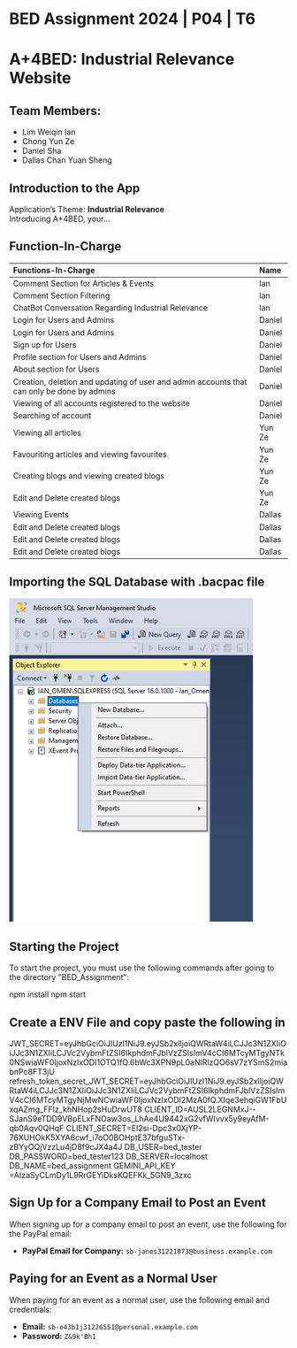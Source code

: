 # BED Assignment 2024 | P04 | T6 
# A+4BED: Industrial Relevance Website

## Team Members:
- Lim Weiqin Ian
- Chong Yun Ze
- Daniel Sha
- Dallas Chan Yuan Sheng 

## Introduction to the App
Application’s Theme: **Industrial Relevance** <br> 
Introducing A+4BED, your...


## Function-In-Charge

| Functions-In-Charge                                                       | Name     |
|:--------------------------------------------------------------------------|:---------|
| Comment Section for Articles & Events                                     | Ian      |
| Comment Section Filtering                                                 | Ian      |
| ChatBot Conversation Regarding Industrial Relevance                       | Ian      |
| Login for Users and Admins                                                | Daniel   |
| Login for Users and Admins                                                | Daniel   |
| Sign up for Users                                                         | Daniel   |
| Profile section for Users and Admins                                      | Daniel   |
| About section for Users                                                   | Daniel   |
| Creation, deletion and updating of user and admin accounts that can only be done by admins | Daniel |
| Viewing of all accounts registered to the website                         | Daniel   |
| Searching of account                                                      | Daniel   |
| Viewing all articles                                                      | Yun Ze   |
| Favouriting articles and viewing favourites                               | Yun Ze   |
| Creating blogs and viewing created blogs                                  | Yun Ze   |
| Edit and Delete created blogs                                             | Yun Ze   |
| Viewing Events                                                            | Dallas   |
| Edit and Delete created blogs                                             | Dallas   |
| Edit and Delete created blogs                                             | Dallas   |
| Edit and Delete created blogs                                             | Dallas   |

## Importing the SQL Database with .bacpac file
![screenshot](public/images/Step-1.png)

## Starting the Project
To start the project, you must use the following commands after going to the directory "BED_Assignment":

npm install
npm start

## Create a ENV File and copy paste the following in
JWT_SECRET=eyJhbGciOiJIUzI1NiJ9.eyJSb2xlIjoiQWRtaW4iLCJJc3N1ZXIiOiJJc3N1ZXIiLCJVc2VybmFtZSI6IkphdmFJblVzZSIsImV4cCI6MTcyMTgyNTk0NSwiaWF0IjoxNzIxODI1OTQ1fQ.6bWc3XPN9pL0aNlRlzQO6sV7zYSmS2miabnPc8FT3jU
refresh_token_secret_JWT_SECRET=eyJhbGciOiJIUzI1NiJ9.eyJSb2xlIjoiQWRtaW4iLCJJc3N1ZXIiOiJJc3N1ZXIiLCJVc2VybmFtZSI6IkphdmFJblVzZSIsImV4cCI6MTcyMTgyNjMwNCwiaWF0IjoxNzIxODI2MzA0fQ.XIqe3ehqiGW1FbUxqAZmg_FFIz_khNHop2sHuDrwUT8
CLIENT_ID=AUSL2LEGNMxJ--SJanS9eTDD9VBpELxFNOaw3os_LhAe4U9442xG2vfWIvvx5y9eyAfM-qb0Aqv0QHqF 
CLIENT_SECRET=EI2si-Dpc3x0XjYP-76XUHOkK5XYA6cwf_i7oO0BOHptE37bfguSTx-zBYyOQjVzzLu4jD8f9cJX4a4J
DB_USER=bed_tester
DB_PASSWORD=bed_tester123
DB_SERVER=localhost
DB_NAME=bed_assignment
GEMINI_API_KEY =AIzaSyCLmDy1L9RrGEYiDksKQEFKk_5GN9_3zxc


## Sign Up for a Company Email to Post an Event
When signing up for a company email to post an event, use the following for the PayPal email:
- **PayPal Email for Company:** `sb-janes31221073@business.example.com`

## Paying for an Event as a Normal User
When paying for an event as a normal user, use the following email and credentials:
- **Email:** `sb-e43b1j31226551@personal.example.com`
- **Password:** `Z&9k'Bh1`






